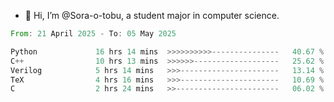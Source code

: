 - 👋 Hi, I’m @Sora-o-tobu, a student major in computer science.

<!--START_SECTION:waka-->

```rust
From: 21 April 2025 - To: 05 May 2025

Python             16 hrs 14 mins  >>>>>>>>>>---------------   40.67 %
C++                10 hrs 13 mins  >>>>>>-------------------   25.62 %
Verilog            5 hrs 14 mins   >>>----------------------   13.14 %
TeX                4 hrs 16 mins   >>>----------------------   10.69 %
C                  2 hrs 24 mins   >>-----------------------   06.02 %
```

<!--END_SECTION:waka-->

<!---
<img align='center' src='https://raw.githubusercontent.com/Sora-o-tobu/Sora-o-tobu/main/OneLastSora.png' width='410px'>
--->
<!---
Sora-o-tobu/Sora-o-tobu is a ✨ special ✨ repository because its `README.md` (this file) appears on your GitHub profile.
You can click the Preview link to take a look at your changes.
--->
